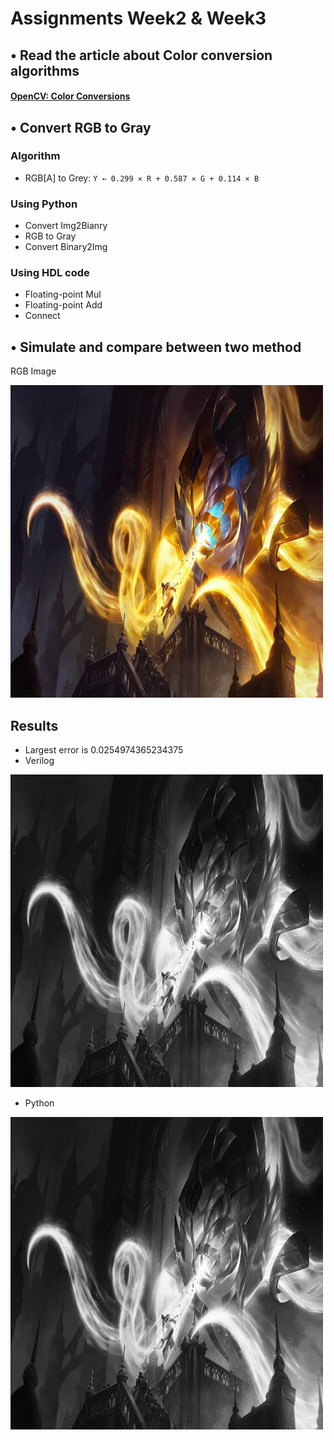 # Assignments Week2 & Week3
## • Read the article about Color conversion algorithms
#### [OpenCV: Color Conversions](https://docs.opencv.org/3.4/de/d25/imgproc_color_conversions.html)
## • Convert RGB to Gray
   ### Algorithm
- RGB[A] to Grey: ```Y ← 0.299 × R + 0.587 × G + 0.114 × B```
### Using Python
- Convert Img2Bianry
- RGB to Gray
- Convert Binary2Img

### Using HDL code
- Floating-point Mul
- Floating-point Add
- Connect

## • Simulate and compare between two method
RGB Image 

![asdsad](Python/velkoz_color.jpg)

## Results
- Largest error is 0.0254974365234375
- Verilog 

![Verilog](Python/Verilog.jpg)

- Python

![Python](Python/Python.jpg)
